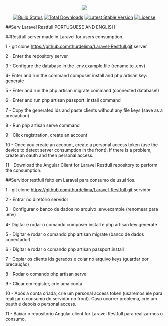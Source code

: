 <p align="center"><img src="https://laravel.com/assets/img/components/logo-laravel.svg"></p>

<p align="center">
<a href="https://travis-ci.org/laravel/framework"><img src="https://travis-ci.org/laravel/framework.svg" alt="Build Status"></a>
<a href="https://packagist.org/packages/laravel/framework"><img src="https://poser.pugx.org/laravel/framework/d/total.svg" alt="Total Downloads"></a>
<a href="https://packagist.org/packages/laravel/framework"><img src="https://poser.pugx.org/laravel/framework/v/stable.svg" alt="Latest Stable Version"></a>
<a href="https://packagist.org/packages/laravel/framework"><img src="https://poser.pugx.org/laravel/framework/license.svg" alt="License"></a>
</p>


##Serv Laravel Restfull PORTUGUESE AND ENGLISH

##Restfull server made in Laravel for users consumption.

1 - git clone https://github.com/thurdelima/Laravel-Restfull.git server

2 - Enter the repository server

3 - Configure the database in the .env.example file (rename to .env)

4- Enter and run the command composer install and php artisan key: generate

5 - Enter and run the php artisan migrate command (connected database!)

6 - Enter and run php artisan passport: install command

7 - Copy the generated ids and paste clients without any file keys (save as a precaution)

8 - Run php artisan serve command

9 - Click registration, create an account

10 - Once you create an account, create a personal access token (use the device to detect server consumption in the front). If there is a problem, create an oauth and then personal access.

11 - Download the Angular Client  for Laravel Restfull repository to perform the consumption.


##Servidor restfull feito em Laravel para consumo de usuários.

1 - git clone https://github.com/thurdelima/Laravel-Restfull.git servidor

2 - Entrar no diretório servidor

3 - Configurar o banco de dados no arquivo .env.example (renomear para .env)

4-  Digitar e rodar o comando composer install e php artisan key:generate

5 - Digitar e rodar o comando php artisan migrate (banco de dados conectado!)

6 - Digitar e rodar o comando php artisan passport:install

7 - Copiar os clients ids gerados e colar no arquivo keys (guardar por precaução)

8 - Rodar o comando php artisan serve

9 - Clicar em register, crie uma conta

10 - Após a conta criada, crie um personal access token (usaremos ele para realizar o consumo do servidor no front). Caso ocorrer problema, crie um oauth e depois o personal access.

11 - Baixar o repositório Angular client for Laravel Restfull para realizarmos o consumo.

